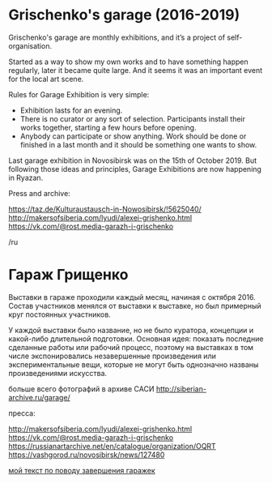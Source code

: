 # Grischenko's garage (2016-2019)

Grischenko's garage are monthly exhibitions, and it’s a project of self-organisation.

Started as a way to show my own works and to have something happen regularly, later it became quite large. And it seems it was an important event for the local art scene.

Rules for Garage Exhibition is very simple:
- Exhibition lasts for an evening.
- There is no curator or any sort of selection. Participants install their works together, starting a few hours before opening.
- Anybody can participate or show anything. Work should be done or finished in a last month and it should be something one wants to show.

Last garage exhibition in Novosibirsk was on the 15th of October 2019. But following those ideas and principles, Garage Exhibitions are now happening in Ryazan.

Press and archive:

https://taz.de/Kulturaustausch-in-Nowosibirsk/!5625040/
http://makersofsiberia.com/lyudi/alexei-grishenko.html
https://vk.com/@rost.media-garazh-i-grischenko

/ru

# Гараж Грищенко

Выставки в гараже проходили каждый месяц, начиная с октября 2016. Состав участников менялся от выставки к выставке, но был примерный круг постоянных участников.

У каждой выставки было название, но не было куратора, концепции и какой-либо длительной подготовки. Основная идея: показать последние сделанные работы или рабочий процесс, поэтому на выставках в том числе экспонировались незавершенные произведения или экспериментальные вещи, которые не могут быть однозначно названы произведениями искусства.

больше всего фотографий в архиве САСИ
http://siberian-archive.ru/garage/

пресса:

http://makersofsiberia.com/lyudi/alexei-grishenko.html
https://vk.com/@rost.media-garazh-i-grischenko
https://russianartarchive.net/en/catalogue/organization/OQRT
https://vashgorod.ru/novosibirsk/news/127480

[мой текст по поводу завершения гаражек](order_of_things.md)